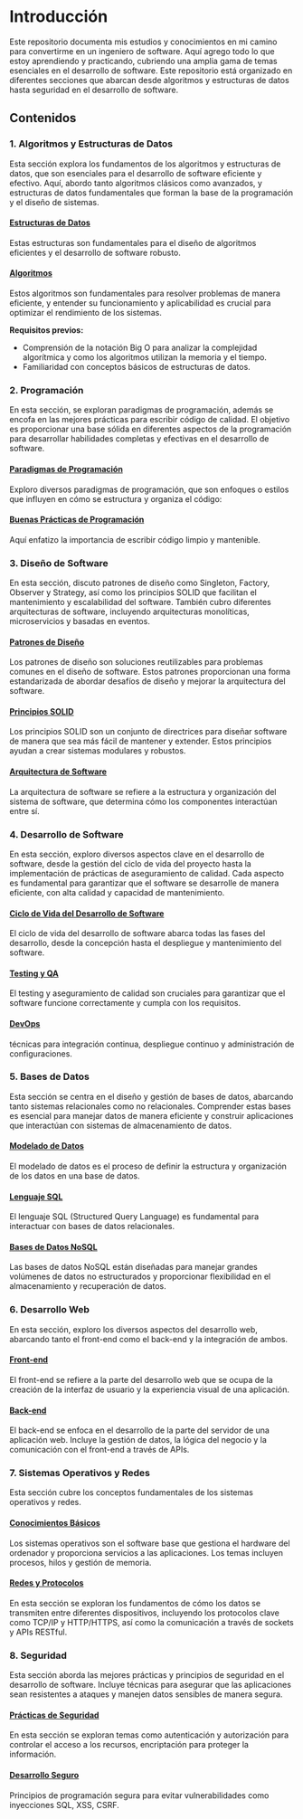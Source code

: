 # Introducción

Este repositorio documenta mis estudios y conocimientos en mi camino para convertirme en un ingeniero de software. Aquí agrego todo lo que estoy aprendiendo y practicando, cubriendo una amplia gama de temas esenciales en el desarrollo de software. Este repositorio está organizado en diferentes secciones que abarcan desde algoritmos y estructuras de datos hasta seguridad en el desarrollo de software.

## Contenidos


### 1. Algoritmos y Estructuras de Datos
Esta sección explora los fundamentos de los algoritmos y estructuras de datos, que son esenciales para el desarrollo de software eficiente y efectivo. Aquí, abordo tanto algoritmos clásicos como avanzados, y estructuras de datos fundamentales que forman la base de la programación y el diseño de sistemas.

#### [Estructuras de Datos](./data-structures/data-structure.md)
Estas estructuras son fundamentales para el diseño de algoritmos eficientes y el desarrollo de software robusto.

#### [Algoritmos](./algorithms/algorithms.md)
Estos algoritmos son fundamentales para resolver problemas de manera eficiente, y entender su funcionamiento y aplicabilidad es crucial para optimizar el rendimiento de los sistemas.

**Requisitos previos:**
- Comprensión de la notación Big O para analizar la complejidad algorítmica y como los algoritmos utilizan la memoria y el tiempo.
- Familiaridad con conceptos básicos de estructuras de datos.


### 2. Programación
En esta sección, se exploran paradigmas de programación, además se encofa en las mejores prácticas para escribir código de calidad. El objetivo es proporcionar una base sólida en diferentes aspectos de la programación para desarrollar habilidades completas y efectivas en el desarrollo de software.

#### [Paradigmas de Programación](./programming/paradigms/paradigms.md)
Exploro diversos paradigmas de programación, que son enfoques o estilos que influyen en cómo se estructura y organiza el código:

#### [Buenas Prácticas de Programación](./programming/practices.md)
Aquí enfatizo la importancia de escribir código limpio y mantenible.


### 3. Diseño de Software
En esta sección, discuto patrones de diseño como Singleton, Factory, Observer y Strategy, así como los principios SOLID que facilitan el mantenimiento y escalabilidad del software. También cubro diferentes arquitecturas de software, incluyendo arquitecturas monolíticas, microservicios y basadas en eventos.

#### [Patrones de Diseño]()
Los patrones de diseño son soluciones reutilizables para problemas comunes en el diseño de software. Estos patrones proporcionan una forma estandarizada de abordar desafíos de diseño y mejorar la arquitectura del software.

#### [Principios SOLID]()
Los principios SOLID son un conjunto de directrices para diseñar software de manera que sea más fácil de mantener y extender. Estos principios ayudan a crear sistemas modulares y robustos. 

#### [Arquitectura de Software]()
La arquitectura de software se refiere a la estructura y organización del sistema de software, que determina cómo los componentes interactúan entre sí.


### 4. Desarrollo de Software
En esta sección, exploro diversos aspectos clave en el desarrollo de software, desde la gestión del ciclo de vida del proyecto hasta la implementación de prácticas de aseguramiento de calidad. Cada aspecto es fundamental para garantizar que el software se desarrolle de manera eficiente, con alta calidad y capacidad de mantenimiento.

#### [Ciclo de Vida del Desarrollo de Software]()
El ciclo de vida del desarrollo de software abarca todas las fases del desarrollo, desde la concepción hasta el despliegue y mantenimiento del software. 

#### [Testing y QA]() 
El testing y aseguramiento de calidad son cruciales para garantizar que el software funcione correctamente y cumpla con los requisitos.

#### [DevOps]()
técnicas para integración continua, despliegue continuo y administración de configuraciones.

### 5. Bases de Datos
Esta sección se centra en el diseño y gestión de bases de datos, abarcando tanto sistemas relacionales como no relacionales. Comprender estas bases es esencial para manejar datos de manera eficiente y construir aplicaciones que interactúan con sistemas de almacenamiento de datos.

#### [Modelado de Datos]()
El modelado de datos es el proceso de definir la estructura y organización de los datos en una base de datos.

#### [Lenguaje SQL]()
El lenguaje SQL (Structured Query Language) es fundamental para interactuar con bases de datos relacionales.

#### [Bases de Datos NoSQL]()
Las bases de datos NoSQL están diseñadas para manejar grandes volúmenes de datos no estructurados y proporcionar flexibilidad en el almacenamiento y recuperación de datos. 


### 6. Desarrollo Web
En esta sección, exploro los diversos aspectos del desarrollo web, abarcando tanto el front-end como el back-end y la integración de ambos. 

#### [Front-end]()
El front-end se refiere a la parte del desarrollo web que se ocupa de la creación de la interfaz de usuario y la experiencia visual de una aplicación.

#### [Back-end]()
El back-end se enfoca en el desarrollo de la parte del servidor de una aplicación web. Incluye la gestión de datos, la lógica del negocio y la comunicación con el front-end a través de APIs. 


### 7. Sistemas Operativos y Redes
Esta sección cubre los conceptos fundamentales de los sistemas operativos y redes.

#### [Conocimientos Básicos]()
Los sistemas operativos son el software base que gestiona el hardware del ordenador y proporciona servicios a las aplicaciones. Los temas incluyen procesos, hilos y gestión de memoria. 

#### [Redes y Protocolos]()
En esta sección se exploran los fundamentos de cómo los datos se transmiten entre diferentes dispositivos, incluyendo los protocolos clave como TCP/IP y HTTP/HTTPS, así como la comunicación a través de sockets y APIs RESTful.


### 8. Seguridad
Esta sección aborda las mejores prácticas y principios de seguridad en el desarrollo de software. Incluye técnicas para asegurar que las aplicaciones sean resistentes a ataques y manejen datos sensibles de manera segura.

#### [Prácticas de Seguridad]()
En esta sección se exploran temas como autenticación y autorización para controlar el acceso a los recursos, encriptación para proteger la información.

#### [Desarrollo Seguro]()
Principios de programación segura para evitar vulnerabilidades como inyecciones SQL, XSS, CSRF.